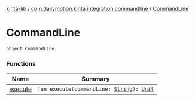 [kinta-lib](../../index.md) / [com.dailymotion.kinta.integration.commandline](../index.md) / [CommandLine](./index.md)

# CommandLine

`object CommandLine`

### Functions

| Name | Summary |
|---|---|
| [execute](execute.md) | `fun execute(commandLine: `[`String`](https://kotlinlang.org/api/latest/jvm/stdlib/kotlin/-string/index.html)`): `[`Unit`](https://kotlinlang.org/api/latest/jvm/stdlib/kotlin/-unit/index.html) |
